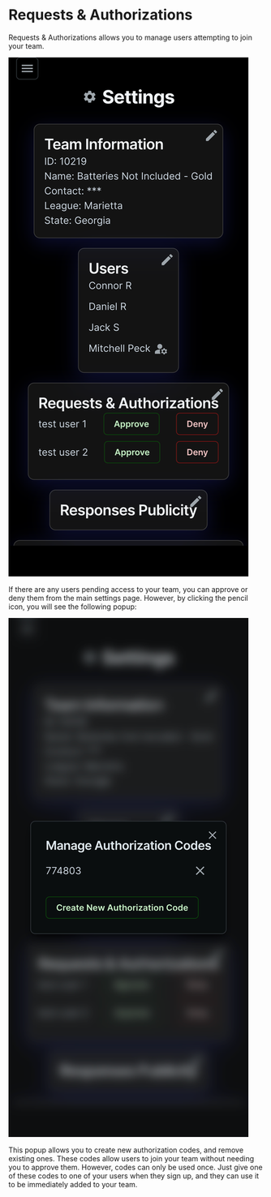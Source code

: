 # Requests & Authorizations

Requests & Authorizations allows you to manage users attempting to join your team.

![](../.gitbook/assets/manager-settings)

If there are any users pending access to your team, you can approve or deny them from the main settings page. However, by clicking the pencil icon, you will see the following popup:

![](../.gitbook/assets/manager-settings-authorizationsmodal)

This popup allows you to create new authorization codes, and remove existing ones. These codes allow users to join your team without needing you to approve them. However, codes can only be used once. Just give one of these codes to one of your users when they sign up, and they can use it to be immediately added to your team.
